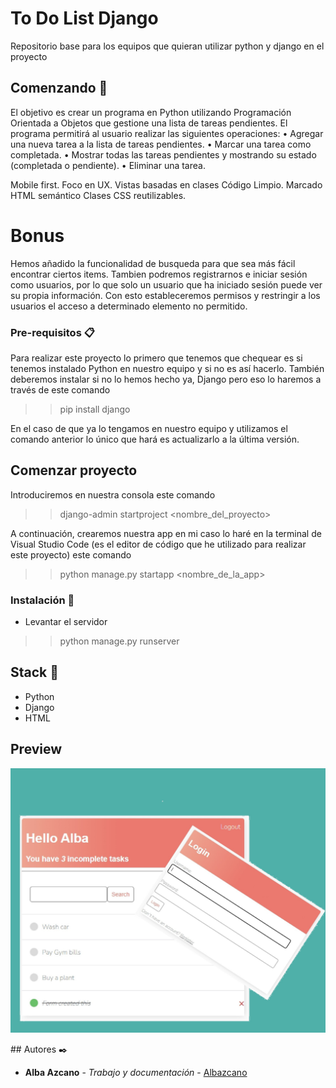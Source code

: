 # To Do List Django

Repositorio base para los equipos que quieran utilizar python y django en el proyecto

## Comenzando 🚀

El objetivo es crear un programa en Python utilizando Programación Orientada a Objetos que gestione una lista de tareas pendientes. El programa permitirá al usuario realizar las siguientes operaciones:
• Agregar una nueva tarea a la lista de tareas pendientes.
• Marcar una tarea como completada.
• Mostrar todas las tareas pendientes y mostrando su estado (completada o pendiente).
• Eliminar una tarea.

Mobile first.
Foco en UX.
Vistas basadas en clases
Código Limpio.
Marcado HTML semántico
Clases CSS reutilizables.

# Bonus

Hemos añadido la funcionalidad de busqueda para que sea más fácil encontrar ciertos items. Tambien podremos registrarnos e iniciar sesión como usuarios, por lo que solo un usuario que ha iniciado sesión puede ver su propia información. Con esto estableceremos permisos y restringir a los usuarios el acceso a determinado elemento no permitido.

### Pre-requisitos 📋

Para realizar este proyecto lo primero que tenemos que chequear es si tenemos instalado Python en nuestro equipo y si no es así hacerlo. También deberemos instalar si no lo hemos hecho ya, Django pero eso lo haremos a través de este comando

>> pip install django

En el caso de que ya lo tengamos en nuestro equipo y utilizamos el comando anterior lo único que hará es actualizarlo a la última versión.


## Comenzar proyecto

Introduciremos en nuestra consola este comando

>> django-admin startproject <nombre_del_proyecto>

A continuación, crearemos nuestra app en mi caso lo haré en la terminal de Visual Studio Code (es el editor de código que he utilizado para realizar este proyecto) este comando

>> python manage.py startapp <nombre_de_la_app>

### Instalación 🔧

* Levantar el servidor 

>> python manage.py runserver

## Stack 📌

- Python
- Django
- HTML

## Preview 

<p align="left">
   <img src="./resources/Collage readme github_page.jpg"/> 
</p>
## Autores ✒️

* **Alba Azcano** - *Trabajo y documentación* - [Albazcano](https://github.com/Albazcano)
